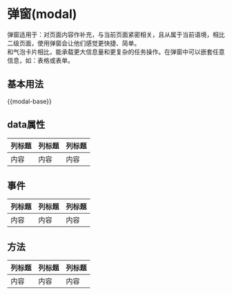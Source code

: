 # 弹窗(modal)

 弹窗适用于：对页面内容作补充，与当前页面紧密相关，且从属于当前语境，相比二级页面，使用弹窗会让他们感觉更快捷、简单。
 <br>
 和气泡卡片相比，能承载更大信息量和更复杂的任务操作。在弹窗中可以嵌套任意信息，如：表格或表单。

## 基本用法
{{modal-base}}


## data属性

| 列标题 | 列标题 | 列标题 |
| ----- | ----- | ----- |
| 内容 | 内容 | 内容 |

## 事件

| 列标题 | 列标题 | 列标题 |
| ----- | ----- | ----- |
| 内容 | 内容 | 内容 |

## 方法

| 列标题 | 列标题 | 列标题 |
| ----- | ----- | ----- |
| 内容 | 内容 | 内容 |

